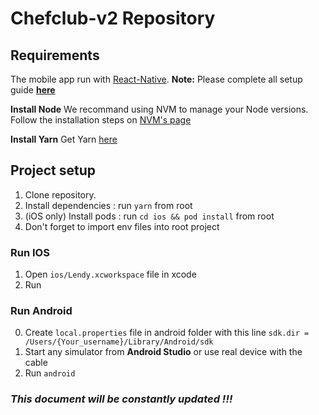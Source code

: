 # Chefclub-v2 Repository

## Requirements

The mobile app run with [React-Native](https://facebook.github.io/react-native/).
**Note:** Please complete all setup guide **[here](https://reactnative.dev/docs/environment-setup)**

**Install Node**
We recommand using NVM to manage your Node versions.
Follow the installation steps on [NVM's page](https://github.com/nvm-sh/nvm#installing-and-updating)

**Install Yarn**
Get Yarn [here](https://yarnpkg.com/en/docs/install#mac-stable)

## Project setup

1. Clone repository.
2. Install dependencies : run `yarn` from root
3. (iOS only) Install pods : run `cd ios && pod install` from root
4. Don't forget to import env files into root project

### Run IOS

1. Open `ios/Lendy.xcworkspace` file in xcode
2. Run

### Run Android

0. Create `local.properties` file in android folder with this line `sdk.dir = /Users/{Your_username}/Library/Android/sdk`
1. Start any simulator from **Android Studio** or use real device with the cable
2. Run `android`

### _This document will be constantly updated !!!_
